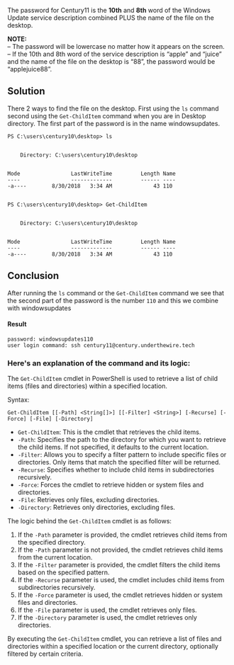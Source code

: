 
The password for Century11 is the **10th** and **8th** word of the Windows Update service description combined PLUS the name of the file on the desktop.  
  
**NOTE:**  
– The password will be lowercase no matter how it appears on the screen.  
– If the 10th and 8th word of the service description is “apple” and “juice” and the name of the file on the desktop is “88”, the password would be “applejuice88”.

## Solution

There 2 ways to find the file on the desktop. First using the `ls` command second using the `Get-ChildItem` command when you are in Desktop directory. The first part of the password is in the name windowsupdates.

```
PS C:\users\century10\desktop> ls


    Directory: C:\users\century10\desktop


Mode                LastWriteTime         Length Name
----                -------------         ------ ----
-a----        8/30/2018   3:34 AM             43 110


PS C:\users\century10\desktop> Get-ChildItem


    Directory: C:\users\century10\desktop


Mode                LastWriteTime         Length Name
----                -------------         ------ ----
-a----        8/30/2018   3:34 AM             43 110
```

## Conclusion 

After running the `ls` command or the `Get-ChildItem` command we see that the second part of the password is the number `110` and this we combine with windowsupdates

#### Result

```
password: windowsupdates110
user login command: ssh century11@century.underthewire.tech
```

### Here's an explanation of the command and its logic:

The `Get-ChildItem` cmdlet in PowerShell is used to retrieve a list of child items (files and directories) within a specified location.

Syntax:
```
Get-ChildItem [[-Path] <String[]>] [[-Filter] <String>] [-Recurse] [-Force] [-File] [-Directory]
```

- `Get-ChildItem`: This is the cmdlet that retrieves the child items.
- `-Path`: Specifies the path to the directory for which you want to retrieve the child items. If not specified, it defaults to the current location.
- `-Filter`: Allows you to specify a filter pattern to include specific files or directories. Only items that match the specified filter will be returned.
- `-Recurse`: Specifies whether to include child items in subdirectories recursively.
- `-Force`: Forces the cmdlet to retrieve hidden or system files and directories.
- `-File`: Retrieves only files, excluding directories.
- `-Directory`: Retrieves only directories, excluding files.

The logic behind the `Get-ChildItem` cmdlet is as follows:
1. If the `-Path` parameter is provided, the cmdlet retrieves child items from the specified directory.
2. If the `-Path` parameter is not provided, the cmdlet retrieves child items from the current location.
3. If the `-Filter` parameter is provided, the cmdlet filters the child items based on the specified pattern.
4. If the `-Recurse` parameter is used, the cmdlet includes child items from subdirectories recursively.
5. If the `-Force` parameter is used, the cmdlet retrieves hidden or system files and directories.
6. If the `-File` parameter is used, the cmdlet retrieves only files.
7. If the `-Directory` parameter is used, the cmdlet retrieves only directories.

By executing the `Get-ChildItem` cmdlet, you can retrieve a list of files and directories within a specified location or the current directory, optionally filtered by certain criteria.
